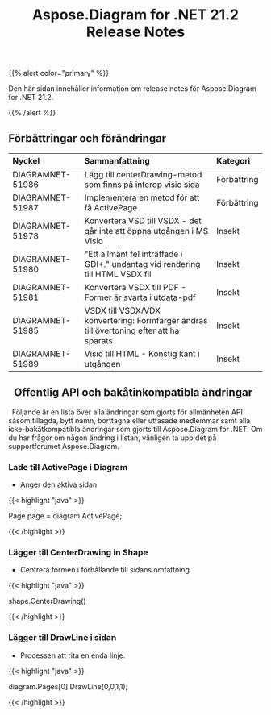 ﻿---
title: Aspose.Diagram for .NET 21.2 Release Notes
type: docs
weight: 11
url: /sv/net/aspose-diagram-for-net-21-2-release-notes/
---
{{% alert color="primary" %}} 

Den här sidan innehåller information om release notes för Aspose.Diagram for .NET 21.2.

{{% /alert %}} 
## **Förbättringar och förändringar**

|**Nyckel**|**Sammanfattning**|**Kategori**|
|:- |:- |:- |
|DIAGRAMNET-51986|Lägg till centerDrawing-metod som finns på interop visio sida|Förbättring|
|DIAGRAMNET-51987|Implementera en metod för att få ActivePage|Förbättring|
|DIAGRAMNET-51978|Konvertera VSD till VSDX - det går inte att öppna utgången i MS Visio|Insekt|
|DIAGRAMNET-51980|"Ett allmänt fel inträffade i GDI+." undantag vid rendering till HTML VSDX fil|Insekt|
|DIAGRAMNET-51981|Konvertera VSDX till PDF - Former är svarta i utdata-pdf|Insekt|
|DIAGRAMNET-51985|VSDX till VSDX/VDX konvertering: Formfärger ändras till övertoning efter att ha sparats|Insekt|
|DIAGRAMNET-51989|Visio till HTML - Konstig kant i utgången|Insekt|

## ` `**Offentlig API och bakåtinkompatibla ändringar**
` `Följande är en lista över alla ändringar som gjorts för allmänheten API såsom tillagda, bytt namn, borttagna eller utfasade medlemmar samt alla icke-bakåtkompatibla ändringar som gjorts till Aspose.Diagram for .NET. Om du har frågor om någon ändring i listan, vänligen ta upp det på supportforumet Aspose.Diagram.
### **Lade till ActivePage i Diagram**
- Anger den aktiva sidan

{{< highlight "java" >}}

Page page = diagram.ActivePage;

{{< /highlight >}}
### **Lägger till CenterDrawing in Shape**
- Centrera formen i förhållande till sidans omfattning



{{< highlight "java" >}}

shape.CenterDrawing()

{{< /highlight >}}
### **Lägger till DrawLine i sidan**
- Processen att rita en enda linje.



{{< highlight "java" >}}

 diagram.Pages[0].DrawLine(0,0,1,1);

{{< /highlight >}}



